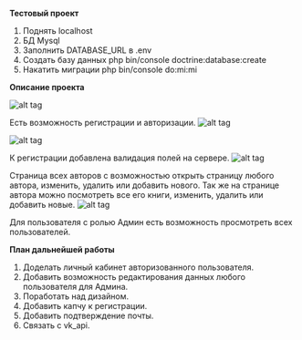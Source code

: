 **Тестовый проект**
1. Поднять localhost
2. БД Mysql
3. Заполнить DATABASE_URL в .env
4. Создать базу данных php bin/console doctrine:database:create
5. Накатить миграции php bin/console do:mi:mi

**Описание проекта**

![alt tag](https://i.imgur.com/Elne7H3.png "Главная страница")


Есть возможность регистрации и авторизации.
![alt tag](https://i.imgur.com/giMU9pH.png "Регистрация")

![alt tag](https://i.imgur.com/Dpf6Og5.png "Авторизация")


К регистрации добавлена валидация полей на сервере.
![alt tag](https://i.imgur.com/47iC8oy.png "Пример валидации")


Страница всех авторов с возможностью открыть страницу любого автора, изменить, удалить 
или добавить нового. Так же на странице автора можно посмотреть все его книги,
изменить, удалить или добавить новые.
![alt tag](https://i.imgur.com/myDLaTU.png "Авторы")

Для пользователя с ролью Админ есть возможность просмотреть всех пользователей.

**План дальнейшей работы**
1. Доделать личный кабинет авторизованного пользователя.
2. Добавить возможность редактирования данных любого пользователя для Админа.
3. Поработать над дизайном.
4. Добавить капчу к регистрации.
5. Добавить подтверждение почты.
6. Связать с vk_api.
